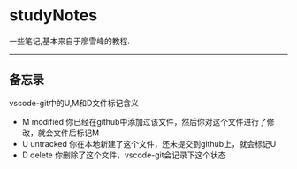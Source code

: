 # studyNotes

一些笔记,基本来自于廖雪峰的教程.
___

## 备忘录

vscode-git中的U,M和D文件标记含义

- M modified
  你已经在github中添加过该文件，然后你对这个文件进行了修改，就会文件后标记M
- U untracked
  你在本地新建了这个文件，还未提交到github上，就会标记U
- D delete
  你删除了这个文件，vscode-git会记录下这个状态
  